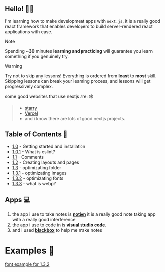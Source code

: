 ## Hello! 👋🏻
I'm learning how to make development apps with ``next.js``, it is a really good react framework that enables developers to build server-rendered react applications with ease.

> [!NOTE]
> Spending ~**30** minutes **learning and practicing** will guarantee you learn something if you genuinely try.

> [!WARNING]
> Try not to skip any lessons! Everything is ordered from **least** to **most** skill. Skipping lessons can break your learning process, and lessons will get progressively complex.

some good websites that use nextjs are: 🕸️
> - [starry](https://luau.tech)
> - [Vercel](vercel.com)
> - and i know there are lots of good nextjs projects.

## Table of Contents 📕
- [1.0](https://github.com/xxpwnxxx420lord/nextjs-notes/blob/main/1.0/gettingstarted.md) - Getting started and installation
- [1.0.1](https://github.com/xxpwnxxx420lord/nextjs-notes/blob/main/1.0/eslint.md) - What is eslint?
- [1.1](https://github.com/xxpwnxxx420lord/nextjs-notes/blob/main/1.0/comments.md) - Comments
- [1.2](https://github.com/xxpwnxxx420lord/nextjs-notes/blob/main/1.0/creating-layouts-and-pages.md) - Creating layouts and pages
- [1.3](https://github.com/xxpwnxxx420lord/nextjs-notes/tree/main/1.0/optimization) - optimizating folder
- [1.3.1](https://github.com/xxpwnxxx420lord/nextjs-notes/tree/main/1.0/optimization/images.md) - optimizating images
- [1.3.2](https://github.com/xxpwnxxx420lord/nextjs-notes/tree/main/1.0/optimization/fonts.md) - optimizating fonts
- [1.3.3](https://github.com/xxpwnxxx420lord/nextjs-notes/blob/main/1.0/webp-guide.md) - what is webp?

## Apps 💻
1. the app i use to take notes is [**notion**](https://www.notion.com/desktop) it is a really good note taking app with a really good interference 
2. the app i use to code in is [**visual studio code**](https://code.visualstudio.com/).
3. and i used [**blackbox**](https://blackbox.ai) to help me make notes

# Examples 🤑
[font example for 1.3.2](https://github.com/xxpwnxxx420lord/nextjs-notes/tree/main/codeexamples/fontexample)


